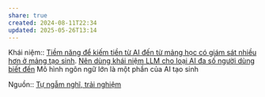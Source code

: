 ```yaml
---
share: true
created: 2024-08-11T22:34
updated: 2025-05-26T13:14
---
```

Khái niệm:: 
[Tiềm năng để kiếm tiền từ AI đến từ mảng học có giám sát nhiều hơn ở mảng tạo sinh](../../Ti%E1%BB%81m%20n%C4%83ng%20%C4%91%E1%BB%83%20ki%E1%BA%BFm%20ti%E1%BB%81n%20t%E1%BB%AB%20AI%20%C4%91%E1%BA%BFn%20t%E1%BB%AB%20m%E1%BA%A3ng%20h%E1%BB%8Dc%20c%C3%B3%20gi%C3%A1m%20s%C3%A1t%20nhi%E1%BB%81u%20h%C6%A1n%20%E1%BB%9F%20m%E1%BA%A3ng%20t%E1%BA%A1o%20sinh.md). [Nên dùng khái niệm LLM cho loại AI đa số người dùng biết đến](../N%C3%AAn%20d%C3%B9ng%20kh%C3%A1i%20ni%E1%BB%87m%20LLM%20cho%20lo%E1%BA%A1i%20AI%20%C4%91a%20s%E1%BB%91%20ng%C6%B0%E1%BB%9Di%20d%C3%B9ng%20bi%E1%BA%BFt%20%C4%91%E1%BA%BFn.md)
Mô hình ngôn ngữ lớn là một phần của AI tạo sinh
 
Nguồn:: [Tự ngẫm nghĩ, trải nghiệm](../../../../%CE%9E%20Ngu%E1%BB%93n/T%E1%BB%B1%20ng%E1%BA%ABm%20ngh%C4%A9,%20tr%E1%BA%A3i%20nghi%E1%BB%87m.md)